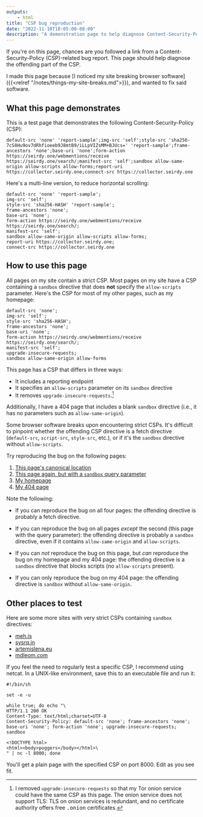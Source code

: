 ```yaml
---
outputs:
    - html
title: "CSP bug reproduction"
date: "2022-11-10T18:05:00-08:00"
description: "A demonstration page to help diagnose Content-Security-Policy issues in browser software."
---
```

If you're on this page, chances are you followed a link from a Content-Security-Policy (<abbr>CSP</abbr>)-related bug report. This page should help diagnose the offending part of the <abbr>CSP</abbr>.

I made this page because [I noticed my site breaking browser software]({{<relref "/notes/things-my-site-breaks.md">}}), and wanted to fix said software.

What this page demonstrates
---------------------------

This is a test page that demonstrates the following Content-Security-Policy (<abbr>CSP</abbr>):

```
default-src 'none' 'report-sample';img-src 'self';style-src 'sha256-7cS8Hu9ov7dRhfioeeb9J8mtB9/iLLpVIZsMM+BJUcs=' 'report-sample';frame-ancestors 'none';base-uri 'none';form-action https://seirdy.one/webmentions/receive https://seirdy.one/search/;manifest-src 'self';sandbox allow-same-origin allow-scripts allow-forms;report-uri https://collector.seirdy.one;connect-src https://collector.seirdy.one
```

Here's a multi-line version, to reduce horizontal scrolling:

```
default-src 'none' 'report-sample';
img-src 'self';
style-src 'sha256-HASH' 'report-sample';
frame-ancestors 'none';
base-uri 'none';
form-action https://seirdy.one/webmentions/receive https://seirdy.one/search/;
manifest-src 'self';
sandbox allow-same-origin allow-scripts allow-forms;
report-uri https://collector.seirdy.one;
connect-src https://collector.seirdy.one
```

How to use this page
--------------------

All pages on my site contain a strict <abbr>CSP</abbr>. Most pages on my site have a <abbr>CSP</abbr> containing a `sandbox` directive that does **not** specify the `allow-scripts` parameter. Here's the CSP for most of my other pages, such as my homepage:

```
default-src 'none';
img-src 'self';
style-src 'sha256-HASH';
frame-ancestors 'none';
base-uri 'none';
form-action https://seirdy.one/webmentions/receive https://seirdy.one/search/;
manifest-src 'self';
upgrade-insecure-requests;
sandbox allow-same-origin allow-forms
```

This page has a <abbr>CSP</abbr> that differs in three ways:

- It includes a reporting endpoint
- It specifies an `allow-scripts` parameter on its `sandbox` directive
- It removes `upgrade-insecure-requests`.[^1]

Additionally, I have a 404 page that includes a blank `sandbox` directive (i.e., it has no parameters such as `allow-same-origin`).

Some browser software breaks upon encountering strict <abbr>CSPs</abbr>. It's difficult to pinpoint whether the offending CSP directive is a fetch directive (`default-src`, `script-src`, `style-src`, etc.), or if it's the `sandbox` directive without `allow-scripts`.

Try reproducing the bug on the following pages:

1. [This page's canonical location](https://seirdy.one/meta/csp-bug-reproduction/)
2. [This page again, but with a `sandbox` query parameter](https://seirdy.one/meta/csp-bug-reproduction/?sandbox=0)
3. [My homepage](https://seirdy.one/)
4. <a href="https://seirdy.one/sample-404/" rel="nofollow">My 404 page</a>

Note the following:

- If you can reproduce the bug on all four pages: the offending directive is probably a fetch directive.

- If you can reproduce the bug on all pages _except_ the second (this page with the query parameter): the offending directive is probably a `sandbox` directive, even if it contains `allow-same-origin` and `allow-scripts`.

- If you can _not_ reproduce the bug on this page, but _can_ reproduce the bug on my homepage and my 404 page: the offending directive is a `sandbox` directive that blocks scripts (no `allow-scripts` present).

- If you can only reproduce the bug on my 404 page: the offending directive is `sandbox` without `allow-same-origin`.

Other places to test
--------------------

Here are some more sites with very strict <abbr>CSPs</abbr> containing `sandbox` directives:

- [meh.is](https://meh.is/)
- [sysrq.in](https://sysrq.in/en/)
- [artemislena.eu](https://artemislena.eu/)
- [mdleom.com](https://mdleom.com/)

If you feel the need to regularly test a specific CSP, I recommend using netcat. In a <abbr>UNIX</abbr>-like environment, save this to an executable file and run it:

```
#!/bin/sh

set -e -u

while true; do echo "\
HTTP/1.1 200 OK
Content-Type: text/html;charset=UTF-8
Content-Security-Policy: default-src 'none'; frame-ancestors 'none'; base-uri 'none'; form-action 'none'; upgrade-insecure-requests; sandbox

<!DOCTYPE html>
<html><body>poggers</body></html>\
" | nc -l 8000; done
```

You'll get a plain page with the specified CSP on port 8000. Edit as you see fit.


[^1]: I removed `upgrade-insecure-requests` so that my Tor onion service could have the same <abbr>CSP</abbr> as this page. The onion service does not support TLS: TLS on onion services is redundant, and no certificate authority offers free <samp>.onion</samp> certificates.


